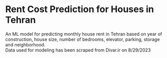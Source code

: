 # Rent Cost Prediction for Houses in Tehran
An ML model for predicting monthly house rent in Tehran based on year of construction, house size, number of bedrooms, elevator, parking, storage and neighborhood. <br> Data used for modeling has been scraped from Divar.ir on 8/29/2023
